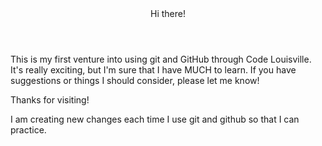 <header>Hi there!</header>

This is my first venture into using git and GitHub through Code Louisville. It's really exciting, but I'm sure that I have MUCH to learn. If you have suggestions or things I should consider, please let me know!

Thanks for visiting!

I am creating new changes each time I use git and github so that I can practice.